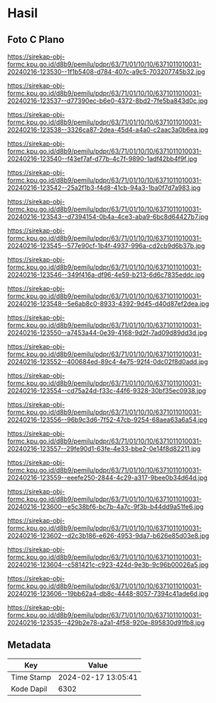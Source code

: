 # Hasil

## Foto C Plano

https://sirekap-obj-formc.kpu.go.id/d8b9/pemilu/pdpr/63/71/01/10/10/6371011010031-20240216-123530--1f1b5408-d784-407c-a9c5-703207745b32.jpg

https://sirekap-obj-formc.kpu.go.id/d8b9/pemilu/pdpr/63/71/01/10/10/6371011010031-20240216-123537--d77390ec-b6e0-4372-8bd2-7fe5ba843d0c.jpg

https://sirekap-obj-formc.kpu.go.id/d8b9/pemilu/pdpr/63/71/01/10/10/6371011010031-20240216-123538--3326ca87-2dea-45d4-a4a0-c2aac3a0b6ea.jpg

https://sirekap-obj-formc.kpu.go.id/d8b9/pemilu/pdpr/63/71/01/10/10/6371011010031-20240216-123540--f43ef7af-d77b-4c7f-9890-1adf42bb4f9f.jpg

https://sirekap-obj-formc.kpu.go.id/d8b9/pemilu/pdpr/63/71/01/10/10/6371011010031-20240216-123542--25a2f1b3-f4d8-41cb-94a3-1ba0f7d7a983.jpg

https://sirekap-obj-formc.kpu.go.id/d8b9/pemilu/pdpr/63/71/01/10/10/6371011010031-20240216-123543--d7394154-0b4a-4ce3-aba9-6bc8d64427b7.jpg

https://sirekap-obj-formc.kpu.go.id/d8b9/pemilu/pdpr/63/71/01/10/10/6371011010031-20240216-123545--577e90cf-1b4f-4937-996a-cd2cb9d6b37b.jpg

https://sirekap-obj-formc.kpu.go.id/d8b9/pemilu/pdpr/63/71/01/10/10/6371011010031-20240216-123546--349f416a-df96-4e59-b213-6d6c7835eddc.jpg

https://sirekap-obj-formc.kpu.go.id/d8b9/pemilu/pdpr/63/71/01/10/10/6371011010031-20240216-123548--5e6ab8c0-8933-4392-9d45-d40d87ef2dea.jpg

https://sirekap-obj-formc.kpu.go.id/d8b9/pemilu/pdpr/63/71/01/10/10/6371011010031-20240216-123550--a7453a44-0e39-4168-9d2f-7ad09d89dd3d.jpg

https://sirekap-obj-formc.kpu.go.id/d8b9/pemilu/pdpr/63/71/01/10/10/6371011010031-20240216-123552--400684ed-89c4-4e75-92f4-0dc02f8d0add.jpg

https://sirekap-obj-formc.kpu.go.id/d8b9/pemilu/pdpr/63/71/01/10/10/6371011010031-20240216-123554--cd75a24d-f33c-44f6-9328-30bf35ec0938.jpg

https://sirekap-obj-formc.kpu.go.id/d8b9/pemilu/pdpr/63/71/01/10/10/6371011010031-20240216-123556--96b9c3d6-7f52-47cb-9254-68aea63a6a54.jpg

https://sirekap-obj-formc.kpu.go.id/d8b9/pemilu/pdpr/63/71/01/10/10/6371011010031-20240216-123557--29fe90d1-63fe-4e33-bbe2-0e14f8d82211.jpg

https://sirekap-obj-formc.kpu.go.id/d8b9/pemilu/pdpr/63/71/01/10/10/6371011010031-20240216-123559--eeefe250-2844-4c29-a317-9bee0b34d64d.jpg

https://sirekap-obj-formc.kpu.go.id/d8b9/pemilu/pdpr/63/71/01/10/10/6371011010031-20240216-123600--e5c38bf6-bc7b-4a7c-9f3b-b44dd9a51fe6.jpg

https://sirekap-obj-formc.kpu.go.id/d8b9/pemilu/pdpr/63/71/01/10/10/6371011010031-20240216-123602--d2c3b186-e626-4953-9da7-b626e85d03e8.jpg

https://sirekap-obj-formc.kpu.go.id/d8b9/pemilu/pdpr/63/71/01/10/10/6371011010031-20240216-123604--c581421c-c923-424d-9e3b-9c96b00026a5.jpg

https://sirekap-obj-formc.kpu.go.id/d8b9/pemilu/pdpr/63/71/01/10/10/6371011010031-20240216-123606--19bb62a4-db8c-4448-8057-7394c41ade6d.jpg

https://sirekap-obj-formc.kpu.go.id/d8b9/pemilu/pdpr/63/71/01/10/10/6371011010031-20240216-123535--429b2e78-a2a1-4f58-920e-895830d91fb8.jpg


## Metadata

| Key        | Value               |
| ---------- | ------------------- |
| Time Stamp | 2024-02-17 13:05:41 |
| Kode Dapil | 6302                |



